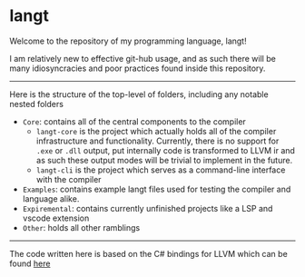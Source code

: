 # langt

Welcome to the repository of my programming language, langt!

I am relatively new to effective git-hub usage, and as such there will be many idiosyncracies and poor practices found inside this repository.

---
Here is the structure of the top-level of folders, including any notable nested folders

- `Core`: contains all of the central components to the compiler
  - `langt-core` is the project which actually holds all of the compiler infrastructure and functionality. Currently, there is no support for `.exe` or `.dll` output, put internally code is transformed to LLVM ir and as such these output modes will be trivial to implement in the future.
  - `langt-cli` is the project which serves as a command-line interface with the compiler
- `Examples`: contains example langt files used for testing the compiler and language alike.
- `Expiremental`: contains currently unfinished projects like a LSP and vscode extension
- `Other`: holds all other ramblings 

---
The code written here is based on the C# bindings for LLVM which can be found [here](https://github.com/dotnet/LLVMSharp)